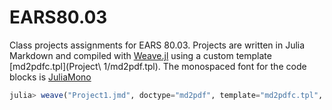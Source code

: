 # EARS80.03

Class projects assignments for EARS 80.03. Projects are written in Julia Markdown and compiled with [Weave.jl](https://github.com/JunoLab/Weave.jl) using a custom template [md2pdfc.tpl](Project\ 1/md2pdf.tpl). The monospaced font for the code blocks is [JuliaMono](https://github.com/cormullion/juliamono)

```julia
julia> weave("Project1.jmd", doctype="md2pdf", template="md2pdfc.tpl", keep_unicode=true)
```
